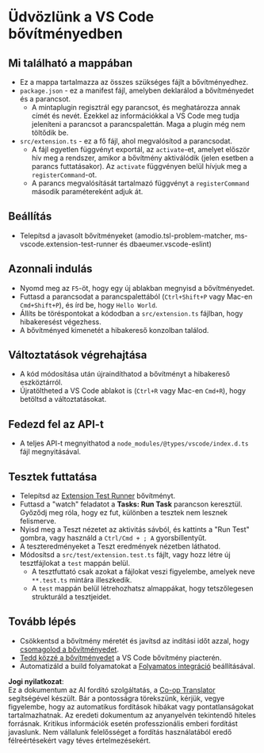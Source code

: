 <!--
CO_OP_TRANSLATOR_METADATA:
{
  "original_hash": "62b2632720dd39ef391d6b60b9b4bfb8",
  "translation_date": "2025-07-16T17:03:33+00:00",
  "source_file": "code/07.Lab/01/Apple/phi3ext/vsc-extension-quickstart.md",
  "language_code": "hu"
}
-->
# Üdvözlünk a VS Code bővítményedben

## Mi található a mappában

* Ez a mappa tartalmazza az összes szükséges fájlt a bővítményedhez.
* `package.json` - ez a manifest fájl, amelyben deklarálod a bővítményedet és a parancsot.
  * A mintaplugin regisztrál egy parancsot, és meghatározza annak címét és nevét. Ezekkel az információkkal a VS Code meg tudja jeleníteni a parancsot a parancspalettán. Maga a plugin még nem töltődik be.
* `src/extension.ts` - ez a fő fájl, ahol megvalósítod a parancsodat.
  * A fájl egyetlen függvényt exportál, az `activate`-et, amelyet először hív meg a rendszer, amikor a bővítmény aktiválódik (jelen esetben a parancs futtatásakor). Az `activate` függvényen belül hívjuk meg a `registerCommand`-ot.
  * A parancs megvalósítását tartalmazó függvényt a `registerCommand` második paramétereként adjuk át.

## Beállítás

* Telepítsd a javasolt bővítményeket (amodio.tsl-problem-matcher, ms-vscode.extension-test-runner és dbaeumer.vscode-eslint)


## Azonnali indulás

* Nyomd meg az `F5`-öt, hogy egy új ablakban megnyisd a bővítményedet.
* Futtasd a parancsodat a parancspalettából (`Ctrl+Shift+P` vagy Mac-en `Cmd+Shift+P`), és írd be, hogy `Hello World`.
* Állíts be töréspontokat a kódodban a `src/extension.ts` fájlban, hogy hibakeresést végezhess.
* A bővítményed kimenetét a hibakereső konzolban találod.

## Változtatások végrehajtása

* A kód módosítása után újraindíthatod a bővítményt a hibakereső eszköztárról.
* Újratöltheted a VS Code ablakot is (`Ctrl+R` vagy Mac-en `Cmd+R`), hogy betöltsd a változtatásokat.

## Fedezd fel az API-t

* A teljes API-t megnyithatod a `node_modules/@types/vscode/index.d.ts` fájl megnyitásával.

## Tesztek futtatása

* Telepítsd az [Extension Test Runner](https://marketplace.visualstudio.com/items?itemName=ms-vscode.extension-test-runner) bővítményt.
* Futtasd a "watch" feladatot a **Tasks: Run Task** parancson keresztül. Győződj meg róla, hogy ez fut, különben a tesztek nem lesznek felismerve.
* Nyisd meg a Teszt nézetet az aktivitás sávból, és kattints a "Run Test" gombra, vagy használd a `Ctrl/Cmd + ; A` gyorsbillentyűt.
* A teszteredményeket a Teszt eredmények nézetben láthatod.
* Módosítsd a `src/test/extension.test.ts` fájlt, vagy hozz létre új tesztfájlokat a `test` mappán belül.
  * A tesztfuttató csak azokat a fájlokat veszi figyelembe, amelyek neve `**.test.ts` mintára illeszkedik.
  * A `test` mappán belül létrehozhatsz almappákat, hogy tetszőlegesen strukturáld a tesztjeidet.

## Tovább lépés

* Csökkentsd a bővítmény méretét és javítsd az indítási időt azzal, hogy [csomagolod a bővítményedet](https://code.visualstudio.com/api/working-with-extensions/bundling-extension).
* [Tedd közzé a bővítményedet](https://code.visualstudio.com/api/working-with-extensions/publishing-extension) a VS Code bővítmény piacterén.
* Automatizáld a build folyamatokat a [Folyamatos integráció](https://code.visualstudio.com/api/working-with-extensions/continuous-integration) beállításával.

**Jogi nyilatkozat**:  
Ez a dokumentum az AI fordító szolgáltatás, a [Co-op Translator](https://github.com/Azure/co-op-translator) segítségével készült. Bár a pontosságra törekszünk, kérjük, vegye figyelembe, hogy az automatikus fordítások hibákat vagy pontatlanságokat tartalmazhatnak. Az eredeti dokumentum az anyanyelvén tekintendő hiteles forrásnak. Kritikus információk esetén professzionális emberi fordítást javaslunk. Nem vállalunk felelősséget a fordítás használatából eredő félreértésekért vagy téves értelmezésekért.